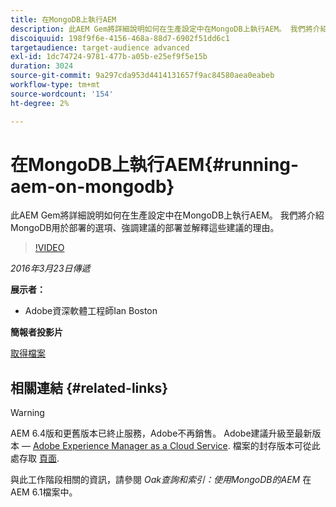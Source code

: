 ```yaml
---
title: 在MongoDB上執行AEM
description: 此AEM Gem將詳細說明如何在生產設定中在MongoDB上執行AEM。 我們將介紹MongoDB用於部署的選項、強調建議的部署並解釋這些建議的理由。
discoiquuid: 198f9f6e-4156-468a-88d7-6902f51dd6c1
targetaudience: target-audience advanced
exl-id: 1dc74724-9781-477b-a05b-e25ef9f5e15b
duration: 3024
source-git-commit: 9a297cda953d4414131657f9ac84580aea0eabeb
workflow-type: tm+mt
source-wordcount: '154'
ht-degree: 2%

---
```


# 在MongoDB上執行AEM{#running-aem-on-mongodb}

此AEM Gem將詳細說明如何在生產設定中在MongoDB上執行AEM。 我們將介紹MongoDB用於部署的選項、強調建議的部署並解釋這些建議的理由。

>[!VIDEO](https://video.tv.adobe.com/v/19304/?quality=9)

*2016年3月23日傳遞*

**展示者：**

* Adobe資深軟體工程師Ian Boston

**簡報者投影片**

[取得檔案](assets/aem-gems-032316-onmongodb.pdf)

## 相關連結 {#related-links}

>[!WARNING]
>
>AEM 6.4版和更舊版本已終止服務，Adobe不再銷售。  Adobe建議升級至最新版本 —  [Adobe Experience Manager as a Cloud Service](https://experienceleague.adobe.com/docs/experience-manager-cloud-service.html).  檔案的封存版本可從此處存取 [頁面](https://experienceleague.adobe.com/docs/experience-manager-release-information/aem-release-updates/previous-updates/aem-previous-versions.html).
>
>與此工作階段相關的資訊，請參閱 *Oak查詢和索引：使用MongoDB的AEM* 在AEM 6.1檔案中。

<!--
[Get back to the Overview](https://helpx.adobe.com/experience-manager/kt/eseminars/gems/aem-index.html)
-->
